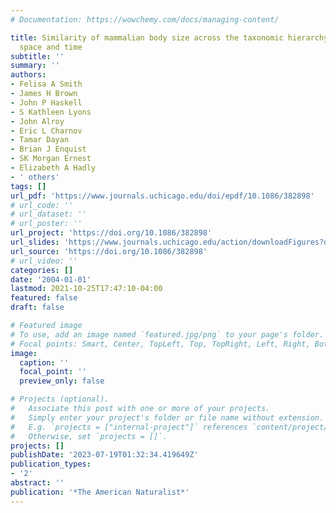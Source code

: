 ```yaml
---
# Documentation: https://wowchemy.com/docs/managing-content/

title: Similarity of mammalian body size across the taxonomic hierarchy and across
  space and time
subtitle: ''
summary: ''
authors:
- Felisa A Smith
- James H Brown
- John P Haskell
- S Kathleen Lyons
- John Alroy
- Eric L Charnov
- Tamar Dayan
- Brian J Enquist
- SK Morgan Ernest
- Elizabeth A Hadly
- ' others'
tags: []
url_pdf: 'https://www.journals.uchicago.edu/doi/epdf/10.1086/382898'
# url_code: ''
# url_dataset: ''
# url_poster: ''
url_project: 'https://doi.org/10.1086/382898'
url_slides: 'https://www.journals.uchicago.edu/action/downloadFigures?doi=10.1086/382898&id=fg8'
url_source: 'https://doi.org/10.1086/382898'
# url_video: ''
categories: []
date: '2004-01-01'
lastmod: 2021-10-25T17:47:10-04:00
featured: false
draft: false

# Featured image
# To use, add an image named `featured.jpg/png` to your page's folder.
# Focal points: Smart, Center, TopLeft, Top, TopRight, Left, Right, BottomLeft, Bottom, BottomRight.
image:
  caption: ''
  focal_point: ''
  preview_only: false

# Projects (optional).
#   Associate this post with one or more of your projects.
#   Simply enter your project's folder or file name without extension.
#   E.g. `projects = ["internal-project"]` references `content/project/deep-learning/index.md`.
#   Otherwise, set `projects = []`.
projects: []
publishDate: '2023-07-19T01:32:34.419649Z'
publication_types:
- '2'
abstract: ''
publication: '*The American Naturalist*'
---
```

